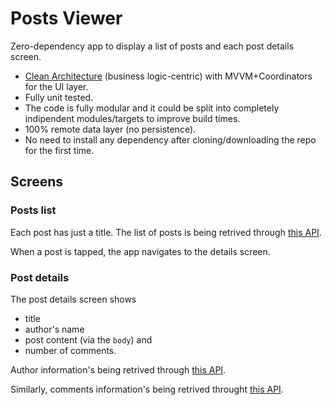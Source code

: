 # Posts Viewer
Zero-dependency app to display a list of posts and each post details screen.

- [Clean Architecture](https://blog.cleancoder.com/uncle-bob/2012/08/13/the-clean-architecture.html) (business logic-centric) with MVVM+Coordinators for the UI layer.
- Fully unit tested.
- The code is fully modular and it could be split into completely indipendent modules/targets to improve build times.
- 100% remote data layer (no persistence).
- No need to install any dependency after cloning/downloading the repo for the first time.

## Screens

### Posts list

Each post has just a title.
The list of posts is being retrived through [this API](https://jsonplaceholder.typicode.com/posts).

When a post is tapped, the app navigates to the details screen.

### Post details

The post details screen shows

* title
* author's name
* post content (via the `body`) and
* number of comments.

Author information's being retrived through [this API](https://jsonplaceholder.typicode.com/users/1).

Similarly, comments information's being retrived throught [this API](https://jsonplaceholder.typicode.com/comments?postId=1).
